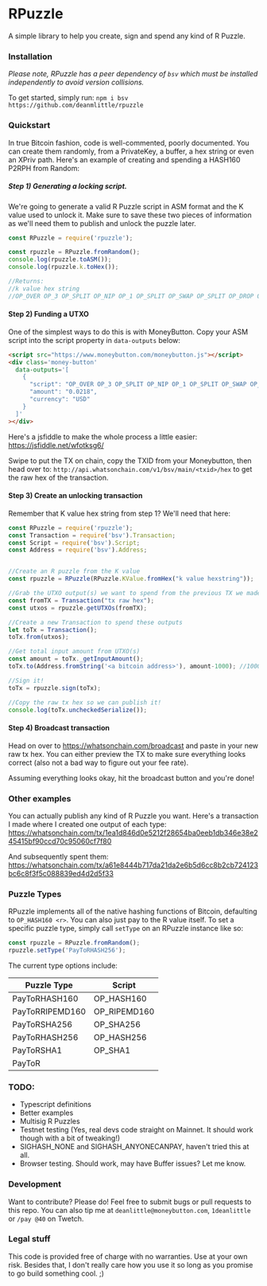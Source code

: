 # RPuzzle
A simple library to help you create, sign and spend any kind of R Puzzle.

### Installation
*Please note, RPuzzle has a peer dependency of `bsv` which must be installed independently to avoid version collisions.*

To get started, simply run:
```npm i bsv https://github.com/deanmlittle/rpuzzle```

### Quickstart
In true Bitcoin fashion, code is well-commented, poorly documented. You can create them randomly, from a PrivateKey, a buffer, a hex string or even an XPriv path. Here's an example of creating and spending a HASH160 P2RPH from Random:

##### Step 1) Generating a locking script.
We're going to generate a valid R Puzzle script in ASM format and the K value used to unlock it. Make sure to save these two pieces of information as we'll need them to publish and unlock the puzzle later.
```js
const RPuzzle = require('rpuzzle');

const rpuzzle = RPuzzle.fromRandom();
console.log(rpuzzle.toASM());
console.log(rpuzzle.k.toHex());

//Returns: 
//k value hex string
//OP_OVER OP_3 OP_SPLIT OP_NIP OP_1 OP_SPLIT OP_SWAP OP_SPLIT OP_DROP OP_HASH160 <r hash> OP_EQUALVERIFY OP_CHECKSIG
```

#### Step 2) Funding a UTXO
One of the simplest ways to do this is with MoneyButton. Copy your ASM script into the script property in `data-outputs` below:

```html
<script src="https://www.moneybutton.com/moneybutton.js"></script>
<div class='money-button'
  data-outputs='[
    {
      "script": "OP_OVER OP_3 OP_SPLIT OP_NIP OP_1 OP_SPLIT OP_SWAP OP_SPLIT OP_DROP OP_HASH160 <r hash> OP_EQUALVERIFY OP_CHECKSIG",
      "amount": "0.0218",
      "currency": "USD"
    }
  ]'
></div>
```

Here's a jsfiddle to make the whole process a little easier: https://jsfiddle.net/wfotksg6/

Swipe to put the TX on chain, copy the TXID from your Moneybutton, then head over to: `http://api.whatsonchain.com/v1/bsv/main/<txid>/hex` to get the raw hex of the transaction.

#### Step 3) Create an unlocking transaction
Remember that K value hex string from step 1? We'll need that here:
```js
const RPuzzle = require('rpuzzle');
const Transaction = require('bsv').Transaction;
const Script = require('bsv').Script;
const Address = require('bsv').Address;


//Create an R puzzle from the K value
const rpuzzle = RPuzzle(RPuzzle.KValue.fromHex("k value hexstring"));

//Grab the UTXO output(s) we want to spend from the previous TX we made
const fromTX = Transaction("tx raw hex");
const utxos = rpuzzle.getUTXOs(fromTX);

//Create a new Transaction to spend these outputs
let toTx = Transaction();
toTx.from(utxos);

//Get total input amount from UTXO(s)
const amount = toTx._getInputAmount();
toTx.to(Address.fromString('<a bitcoin address>'), amount-1000); //1000 sats is a pretty generous fee!

//Sign it!
toTx = rpuzzle.sign(toTx);

//Copy the raw tx hex so we can publish it!
console.log(toTx.uncheckedSerialize());
```

#### Step 4) Broadcast transaction
Head on over to https://whatsonchain.com/broadcast and paste in your new raw tx hex. You can either preview the TX to make sure everything looks correct (also not a bad way to figure out your fee rate).

Assuming everything looks okay, hit the broadcast button and you're done!

### Other examples
You can actually publish any kind of R Puzzle you want. Here's a transaction I made where I created one output of each type:
https://whatsonchain.com/tx/1ea1d846d0e5212f28654ba0eeb1db346e38e245415bf90ccd70c95060cf7f80

And subsequently spent them:
https://whatsonchain.com/tx/a61e8444b717da21da2e6b5d6cc8b2cb724123bc6c8f3f5c088839ed4d2d5f33

### Puzzle Types

RPuzzle implements all of the native hashing functions of Bitcoin, defaulting to `OP_HASH160 <r>`. You can also just pay to the R value itself. To set a specific puzzle type, simply call `setType` on an RPuzzle instance like so:

```js
const rpuzzle = RPuzzle.fromRandom();
rpuzzle.setType('PayToRHASH256');
```

The current type options include:

| Puzzle Type | Script |
| ------ | ------ |
| PayToRHASH160 | OP_HASH160 <r> |
| PayToRRIPEMD160 | OP_RIPEMD160 <r> |
| PayToRSHA256 | OP_SHA256 <r> |
| PayToRHASH256 | OP_HASH256 <r> |
| PayToRSHA1 | OP_SHA1 <r> |
| PayToR | <r> |

### TODO:
- Typescript definitions
- Better examples
- Multisig R Puzzles
- Testnet testing (Yes, real devs code straight on Mainnet. It should work though with a bit of tweaking!)
- SIGHASH_NONE and SIGHASH_ANYONECANPAY, haven't tried this at all.
- Browser testing. Should work, may have Buffer issues? Let me know.

### Development

Want to contribute? Please do! Feel free to submit bugs or pull requests to this repo. 
You can also tip me at `deanlittle@moneybutton.com`, `1deanlittle` or `/pay @40` on Twetch.

### Legal stuff
This code is provided free of charge with no warranties. Use at your own risk. Besides that, I don't really care how you use it so long as you promise to go build something cool. ;)
